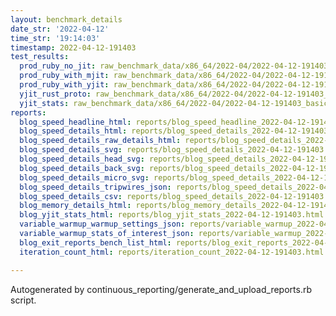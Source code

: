 ```yaml
---
layout: benchmark_details
date_str: '2022-04-12'
time_str: '19:14:03'
timestamp: 2022-04-12-191403
test_results:
  prod_ruby_no_jit: raw_benchmark_data/x86_64/2022-04/2022-04-12-191403_basic_benchmark_prod_ruby_no_jit.json
  prod_ruby_with_mjit: raw_benchmark_data/x86_64/2022-04/2022-04-12-191403_basic_benchmark_prod_ruby_with_mjit.json
  prod_ruby_with_yjit: raw_benchmark_data/x86_64/2022-04/2022-04-12-191403_basic_benchmark_prod_ruby_with_yjit.json
  yjit_rust_proto: raw_benchmark_data/x86_64/2022-04/2022-04-12-191403_basic_benchmark_yjit_rust_proto.json
  yjit_stats: raw_benchmark_data/x86_64/2022-04/2022-04-12-191403_basic_benchmark_yjit_stats.json
reports:
  blog_speed_headline_html: reports/blog_speed_headline_2022-04-12-191403.html
  blog_speed_details_html: reports/blog_speed_details_2022-04-12-191403.html
  blog_speed_details_raw_details_html: reports/blog_speed_details_2022-04-12-191403.raw_details.html
  blog_speed_details_svg: reports/blog_speed_details_2022-04-12-191403.svg
  blog_speed_details_head_svg: reports/blog_speed_details_2022-04-12-191403.head.svg
  blog_speed_details_back_svg: reports/blog_speed_details_2022-04-12-191403.back.svg
  blog_speed_details_micro_svg: reports/blog_speed_details_2022-04-12-191403.micro.svg
  blog_speed_details_tripwires_json: reports/blog_speed_details_2022-04-12-191403.tripwires.json
  blog_speed_details_csv: reports/blog_speed_details_2022-04-12-191403.csv
  blog_memory_details_html: reports/blog_memory_details_2022-04-12-191403.html
  blog_yjit_stats_html: reports/blog_yjit_stats_2022-04-12-191403.html
  variable_warmup_warmup_settings_json: reports/variable_warmup_2022-04-12-191403.warmup_settings.json
  variable_warmup_stats_of_interest_json: reports/variable_warmup_2022-04-12-191403.stats_of_interest.json
  blog_exit_reports_bench_list_html: reports/blog_exit_reports_2022-04-12-191403.bench_list.html
  iteration_count_html: reports/iteration_count_2022-04-12-191403.html

---
```

Autogenerated by continuous_reporting/generate_and_upload_reports.rb script.
